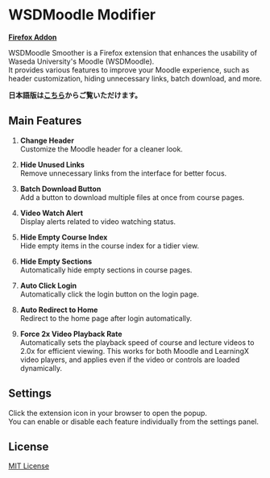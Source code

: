# WSDMoodle Modifier

**[Firefox Addon](https://addons.mozilla.org/ja/firefox/addon/wsdmoodle-modifier/)**

WSDMoodle Smoother is a Firefox extension that enhances the usability of Waseda University's Moodle (WSDMoodle).  
It provides various features to improve your Moodle experience, such as header customization, hiding unnecessary links, batch download, and more.

**日本語版は[こちら](docs/README.ja.md)からご覧いただけます。**

## Main Features

1. **Change Header**  
   Customize the Moodle header for a cleaner look.

2. **Hide Unused Links**  
   Remove unnecessary links from the interface for better focus.

3. **Batch Download Button**  
   Add a button to download multiple files at once from course pages.

4. **Video Watch Alert**  
   Display alerts related to video watching status.

5. **Hide Empty Course Index**  
   Hide empty items in the course index for a tidier view.

6. **Hide Empty Sections**  
   Automatically hide empty sections in course pages.

7. **Auto Click Login**  
   Automatically click the login button on the login page.

8. **Auto Redirect to Home**  
   Redirect to the home page after login automatically.

9. **Force 2x Video Playback Rate**  
   Automatically sets the playback speed of course and lecture videos to 2.0x for efficient viewing. This works for both Moodle and LearningX video players, and applies even if the video or controls are loaded dynamically.

## Settings

Click the extension icon in your browser to open the popup.  
You can enable or disable each feature individually from the settings panel.

## License

[MIT License](./LICENSE)
